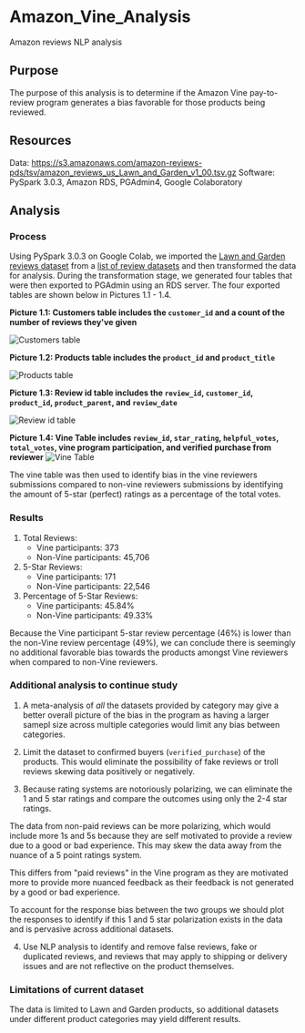 # Amazon_Vine_Analysis
Amazon reviews NLP analysis

## Purpose
The purpose of this analysis is to determine if the Amazon Vine pay-to-review program generates a bias favorable for those products being reviewed.

## Resources
Data: https://s3.amazonaws.com/amazon-reviews-pds/tsv/amazon_reviews_us_Lawn_and_Garden_v1_00.tsv.gz
Software: PySpark 3.0.3, Amazon RDS, PGAdmin4, Google Colaboratory

## Analysis

### Process
Using PySpark 3.0.3 on Google Colab, we imported the [Lawn and Garden reviews dataset](https://s3.amazonaws.com/amazon-reviews-pds/tsv/amazon_reviews_us_Lawn_and_Garden_v1_00.tsv.gz) from a [list of review datasets](https://s3.amazonaws.com/amazon-reviews-pds/tsv/index.txt) and then transformed the data for analysis. During the transformation stage, we generated four tables that were then exported to PGAdmin using an RDS server. The four exported tables are shown below in Pictures 1.1 - 1.4.

**Picture 1.1: Customers table includes the `customer_id` and a count of the number of reviews they've given**

![Customers table](https://github.com/joshuanallen/Amazon_Vine_Analysis/blob/10a55b10976b9df1c278d90a2b861ebe3b7962c9/tables/customers_SQL_data.png)


**Picture 1.2: Products table includes the `product_id` and `product_title`**

![Products table](https://github.com/joshuanallen/Amazon_Vine_Analysis/blob/10a55b10976b9df1c278d90a2b861ebe3b7962c9/tables/products_SQL_table.png)


**Picture 1.3: Review id table includes the `review_id`, `customer_id`, `product_id`, `product_parent`, and `review_date`**

![Review id table](https://github.com/joshuanallen/Amazon_Vine_Analysis/blob/10a55b10976b9df1c278d90a2b861ebe3b7962c9/tables/review_id_SQL_table.png)


**Picture 1.4: Vine Table includes `review_id`, `star_rating`, `helpful_votes`, `total_votes`, vine program participation, and verified purchase from reviewer**
![Vine Table](https://github.com/joshuanallen/Amazon_Vine_Analysis/blob/10a55b10976b9df1c278d90a2b861ebe3b7962c9/tables/vine_SQL_table.png)


The vine table was then used to identify bias in the vine reviewers submissions compared to non-vine reviewers submissions by identifying the amount of 5-star (perfect) ratings as a percentage of the total votes.

### Results
1. Total Reviews:
    - Vine participants: 373
    - Non-Vine participants: 45,706
2. 5-Star Reviews:
    - Vine participants: 171
    - Non-Vine participants: 22,546
3. Percentage of 5-Star Reviews:
    - Vine participants: 45.84%
    - Non-Vine participants: 49.33%

Because the Vine participant 5-star review percentage (46%) is lower than the non-Vine review percentage (49%), we can conclude there is seemingly no additional favorable bias towards the products amongst Vine reviewers when compared to non-Vine reviewers.

### Additional analysis to continue study
1. A meta-analysis of *all* the datasets provided by category may give a better overall picture of the bias in the program as having a larger samepl size across multiple categories would limit any bias between categories.

2. Limit the dataset to confirmed buyers (`verified_purchase`) of the products. This would eliminate the possibility of fake reviews or troll reviews skewing data positively or negatively.


3. Because rating systems are notoriously polarizing, we can eliminate the 1 and 5 star ratings and compare the outcomes using only the 2-4 star ratings.

The data from non-paid reviews can be more polarizing, which would include more 1s and 5s because they are self motivated to provide a review due to a good or bad experience. This may skew the data away from the nuance of a 5 point ratings system.

This differs from "paid reviews" in the Vine program as they are motivated more to provide more nuanced feedback as their feedback is not generated by a good or bad experience.

To account for the response bias between the two groups we should plot the responses to identify if this 1 and 5 star polarization exists in the data and is pervasive across additional datasets.

4. Use NLP analysis to identify and remove false reviews, fake or duplicated reviews, and reviews that may apply to shipping or delivery issues and are not reflective on the product themselves.

### Limitations of current dataset
The data is limited to Lawn and Garden products, so additional datasets under different product categories may yield different results.

